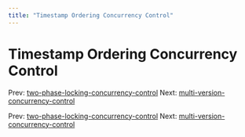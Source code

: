 ```yaml
---
title: "Timestamp Ordering Concurrency Control"
---
```


# Timestamp Ordering Concurrency Control

Prev: [two-phase-locking-concurrency-control](two-phase-locking-concurrency-control.md)
Next: [multi-version-concurrency-control](multi-version-concurrency-control.md)

Prev: [two-phase-locking-concurrency-control](two-phase-locking-concurrency-control.md)
Next: [multi-version-concurrency-control](multi-version-concurrency-control.md)
